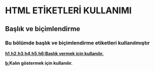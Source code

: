 <h1>HTML ETİKETLERİ KULLANIMI </h1>
<h2>Başlık ve biçimlendirme</h2>
<h3>Bu bölümde başlık ve biçimlendirme etiketleri kullanılmıştır</h3>
<p><b><ins>h1,h2,h3,h4,h5,h6:Başlık vermek için kullanılır.</ins></b></p>
<p><b><ins>b:</ins>Kalın göstermek için kullanılır.</b></p>

